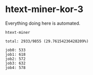 # htext-miner-kor-3

Everything doing here is automated.

```
htext-miner

total: 2933/9855 (29.76154236428209%)

job0: 533
job1: 618
job2: 572
job3: 632
job4: 578
```